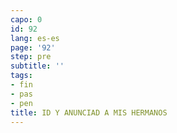 ```yaml
---
capo: 0
id: 92
lang: es-es
page: '92'
step: pre
subtitle: ''
tags:
- fin
- pas
- pen
title: ID Y ANUNCIAD A MIS HERMANOS
---
```

